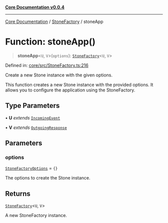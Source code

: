 [**Core Documentation v0.0.4**](../../README.md)

***

[Core Documentation](../../modules.md) / [StoneFactory](../README.md) / stoneApp

# Function: stoneApp()

> **stoneApp**\<`U`, `V`\>(`options`): [`StoneFactory`](../classes/StoneFactory.md)\<`U`, `V`\>

Defined in: [core/src/StoneFactory.ts:216](https://github.com/stonemjs/core/blob/2adc2da4c7e3b5a9f593c198ba7e8ad639651777/src/StoneFactory.ts#L216)

Create a new Stone instance with the given options.

This function creates a new Stone instance with the provided options.
It allows you to configure the application using the StoneFactory.

## Type Parameters

• **U** *extends* [`IncomingEvent`](../../events/IncomingEvent/classes/IncomingEvent.md)

• **V** *extends* [`OutgoingResponse`](../../events/OutgoingResponse/classes/OutgoingResponse.md)

## Parameters

### options

[`StoneFactoryOptions`](../interfaces/StoneFactoryOptions.md) = `{}`

The options to create the Stone instance.

## Returns

[`StoneFactory`](../classes/StoneFactory.md)\<`U`, `V`\>

A new StoneFactory instance.
